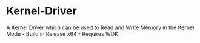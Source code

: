 # Kernel-Driver
A Kernel Driver which can be used to Read and Write Memory in the Kernel Mode - 
Build in Release x64 -
Requires WDK
